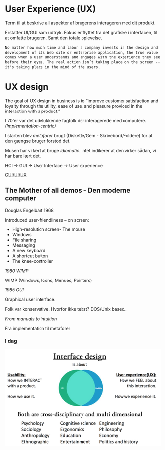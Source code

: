 # User Experience (UX)

Term til at beskrive all aspekter af brugerens interageren med dit produkt.

Erstatter UI/GUI som udtryk. Fokus er flyttet fra det grafiske i interfacen, til at omfatte brugeren. Samt den totale oplevelse.


    No matter how much time and labor a company invests in the design and development of its Web site or enterprise application, the true value comes when a user understands and engages with the experience they see before their eyes. The real action isn’t taking place on the screen -- it's taking place in the mind of the users.

# UX design

The goal of UX design in business is to 
    “improve customer satisfaction and loyalty through the utility, ease of use, and pleasure provided in the interaction with a product.”


I 70'er var det udelukkende fagfolk der interagerede med computere. *(Implementation-centric)*

I starten blev *metaforer* brugt (Diskette/Gem - Skrivebord/Foldere) for at den gængse bruger forstod det.

Musen har vi lært at bruge *idiomatic*. Intet indikerer at den virker sådan, vi har bare lært det.


HCI -> GUI -> User Interface -> User experience

[GUI/UI/UX](https://public-media.interaction-design.org/images/encyclopedia/human_computer_interaction_hci/UPA_matrix.jpg)


## The Mother of all demos - Den moderne computer

Douglas Engelbart 1968

Introduced user-friendliness – on screen:
* High-resolution screen- The mouse
* Windows
* File sharing
* Messaging
* A new keyboard
* A shortcut button
* The knee-controller

*1980 WIMP*

WIMP (Windows, Icons, Menues, Pointers)

*1985 GUI* 

Graphical user interface.

Folk var konservative. Hvorfor ikke tekst? DOS/Unix based..

*From manuals to intuition*

Fra implementation til metaforer

### I dag

![Interface Design](../assets/interface-design.png)



